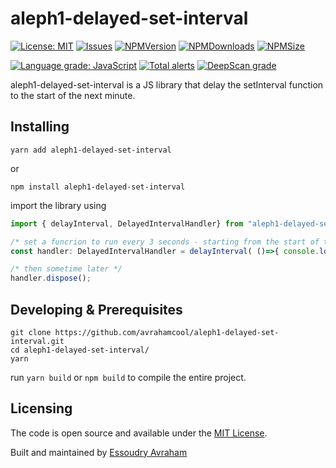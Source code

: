 # aleph1-delayed-set-interval

[![License: MIT](https://img.shields.io/badge/License-MIT-yellow.svg)](https://opensource.org/licenses/MIT)
[![Issues](https://img.shields.io/github/issues/avrahamcool/aleph1-delayed-set-interval.svg?style=flat)](https://github.com/avrahamcool/aleph1-delayed-set-interval/issues)
[![NPMVersion](https://img.shields.io/npm/v/aleph1-delayed-set-interval.svg?style=flat)](https://www.npmjs.com/package/aleph1-delayed-set-interval)
[![NPMDownloads](https://img.shields.io/npm/dt/aleph1-delayed-set-interval.svg?style=flat)](https://www.npmjs.com/package/aleph1-delayed-set-interval) 
[![NPMSize](https://img.shields.io/bundlephobia/min/aleph1-delayed-set-interval.svg?style=flat)](https://www.npmjs.com/package/aleph1-delayed-set-interval)

[![Language grade: JavaScript](https://img.shields.io/lgtm/grade/javascript/g/avrahamcool/aleph1-delayed-set-interval.svg?logo=lgtm&logoWidth=18)](https://lgtm.com/projects/g/avrahamcool/aleph1-delayed-set-interval/context:javascript)
[![Total alerts](https://img.shields.io/lgtm/alerts/g/avrahamcool/aleph1-delayed-set-interval.svg?logo=lgtm&logoWidth=18)](https://lgtm.com/projects/g/avrahamcool/aleph1-delayed-set-interval/alerts/)
[![DeepScan grade](https://deepscan.io/api/teams/5394/projects/7173/branches/67737/badge/grade.svg)](https://deepscan.io/dashboard#view=project&tid=5394&pid=7173&bid=67737)

aleph1-delayed-set-interval is a JS library that delay the setInterval function to the start of the next minute.

## Installing

```shell
yarn add aleph1-delayed-set-interval
```
or
```shell
npm install aleph1-delayed-set-interval
```
import the library using

```javascript
import { delayInterval, DelayedIntervalHandler} from "aleph1-delayed-set-interval";

/* set a funcrion to run every 3 seconds - starting from the start of the next minute. */
const handler: DelayedIntervalHandler = delayInterval( ()=>{ console.log("Hello"); }, 3000);

/* then sometime later */
handler.dispose();

```


## Developing & Prerequisites

```shell
git clone https://github.com/avrahamcool/aleph1-delayed-set-interval.git
cd aleph1-delayed-set-interval/
yarn
```
run `yarn build` or `npm build` to compile the entire project.

## Licensing

The code is open source and available under the [MIT License](LICENSE.md).

Built and maintained by [Essoudry Avraham](https://github.com/avrahamcool)